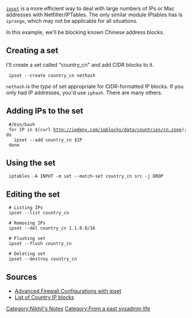[`ipset`](http://ipset.netfilter.org/) is a more efficient way to deal
with large numbers of IPs or Mac addresses with Netfilter/IPTables. The
only similar module IPtables has is `iprange`, which may not be
applicable for all situations.

In this example, we'll be blocking known Chinese address blocks.

Creating a set
--------------

I'll create a set called "country\_cn" and add CIDR blocks to it.

` ipset --create country_cn `*`nethash`*

`nethash` is the *type* of set appropriate for CIDR-formatted IP blocks.
If you only had IP addresses, you'd use `iphash`. There are many others.

Adding IPs to the set
---------------------

<bash>

` #/bin/bash`  
` for IP in $(curl `[`http://ipdeny.com/ipblocks/data/countries/cn.zone`](http://ipdeny.com/ipblocks/data/countries/cn.zone)`); do`  
`   ipset --add country_cn $IP`  
` done`

</bash>

Using the set
-------------

` iptables -A INPUT -m set --match-set country_cn src -j DROP `

Editing the set
---------------

` # Listing IPs`  
` ipset --list country_cn`  
` `  
` # Removing IPs`  
` ipset --del country_cn 1.1.0.0/16`  
` `  
` # Flushing set`  
` ipset --flush country_cn`  
` `  
` # Deleting set`  
` ipset --destroy country_cn`

Sources
-------

-   [Advanced Firewall Configurations with
    ipset](http://www.linuxjournal.com/content/advanced-firewall-configurations-ipset?page=0,2)
-   [List of Country IP blocks](http://ipdeny.com/)

[Category:Nikhil's Notes](Category:Nikhil's_Notes "wikilink")
[Category:From a past sysadmin
life](Category:From_a_past_sysadmin_life "wikilink")
